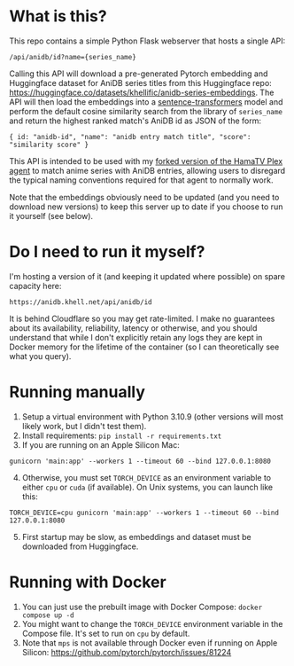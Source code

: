 # What is this?
This repo contains a simple Python Flask webserver that hosts a single API:
```
/api/anidb/id?name={series_name}
```

Calling this API will download a pre-generated Pytorch embedding and Huggingface dataset for AniDB series titles from this Huggingface repo: https://huggingface.co/datasets/khellific/anidb-series-embeddings. The API will then load the embeddings into a [sentence-transformers](https://www.sbert.net/) model and perform the default cosine similarity search from the library of `series_name` and return the highest ranked match's AniDB id as JSON of the form:

```
{ id: "anidb-id", "name": "anidb entry match title", "score": "similarity score" }
```

This API is intended to be used with my [forked version of the HamaTV Plex agent](https://github.com/khell/Hama.bundle) to match anime series with AniDB entries, allowing users to disregard the typical naming conventions required for that agent to normally work.

Note that the embeddings obviously need to be updated (and you need to download new versions) to keep this server up to date if you choose to run it yourself (see below).

# Do I need to run it myself?
I'm hosting a version of it (and keeping it updated where possible) on spare capacity here:
```
https://anidb.khell.net/api/anidb/id
```
It is behind Cloudflare so you may get rate-limited. I make no guarantees about its availability, reliability, latency or otherwise, and you should understand that while I don't explicitly retain any logs they are kept in Docker memory for the lifetime of the container (so I can theoretically see what you query).

# Running manually
1. Setup a virtual environment with Python 3.10.9 (other versions will most likely work, but I didn't test them).
2. Install requirements: `pip install -r requirements.txt`
3. If you are running on an Apple Silicon Mac: 
```
gunicorn 'main:app' --workers 1 --timeout 60 --bind 127.0.0.1:8080
```
4. Otherwise, you must set `TORCH_DEVICE` as an environment variable to either `cpu` or `cuda` (if available). On Unix systems, you can launch like this:
```
TORCH_DEVICE=cpu gunicorn 'main:app' --workers 1 --timeout 60 --bind 127.0.0.1:8080
```
5. First startup may be slow, as embeddings and dataset must be downloaded from Huggingface.

# Running with Docker
1. You can just use the prebuilt image with Docker Compose: `docker compose up -d`
2. You might want to change the `TORCH_DEVICE` environment variable in the Compose file. It's set to run on `cpu` by default.
3. Note that `mps` is not available through Docker even if running on Apple Silicon: https://github.com/pytorch/pytorch/issues/81224